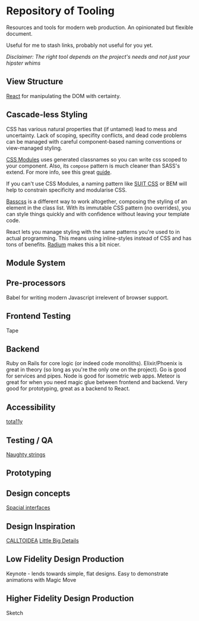 # Repository of Tooling

Resources and tools for modern web production. An opinionated but flexible document.

Useful for me to stash links, probably not useful for you yet.

*Disclaimer: The right tool depends on the project's needs and not just your hipster whims*

## View Structure

[React](https://facebook.github.io/react/) for manipulating the DOM with certainty.


## Cascade-less Styling

CSS has various natural properties that (if untamed) lead to mess and uncertainty. Lack of scoping, specifity conflicts, and dead code problems can be managed with careful component-based naming conventions or view-managed styling.

[CSS Modules](https://github.com/css-modules/css-modules) uses generated classnames so you can write css scoped to your component. Also, its `compose` pattern is much cleaner than SASS's extend. For more info, see this great [guide](http://glenmaddern.com/articles/css-modules).

If you can't use CSS Modules, a naming pattern like [SUIT CSS](http://suitcss.github.io) or BEM will help to constrain specificity and modularise CSS.

[Basscss](http://www.basscss.com) is a different way to work altogether, composing the styling of an element in the class list. With its immutable CSS pattern (no overrides), you can style things quickly and with confidence without leaving your template code.

React lets you manage styling with the same patterns you're used to in actual programming. This means using inline-styles instead of CSS and has tons of benefits. [Radium](http://projects.formidablelabs.com/radium/) makes this a bit nicer.


## Module System


## Pre-processors

Babel for writing modern Javascript irrelevent of browser support.


## Frontend Testing

Tape


## Backend

Ruby on Rails for core logic (or indeed code monoliths).
Elixir/Phoenix is great in theory (so long as you're the only one on the project).
Go is good for services and pipes.
Node is good for isometric web apps.
Meteor is great for when you need magic glue between frontend and backend. Very good for prototyping, great as a backend to React.

## Accessibility
[tota11y](http://khan.github.io/tota11y/)

## Testing / QA
[Naughty strings](https://github.com/minimaxir/big-list-of-naughty-strings/blob/master/blns.txt)

## Prototyping

## Design concepts
[Spacial interfaces](https://medium.com/elepath-exports/spatial-interfaces-886bccc5d1e9)


## Design Inspiration

[CALLTOIDEA](http://www.calltoidea.com)
[Little Big Details](http://littlebigdetails.com)

## Low Fidelity Design Production

Keynote - lends towards simple, flat designs. Easy to demonstrate animations with Magic Move

## Higher Fidelity Design Production

Sketch

